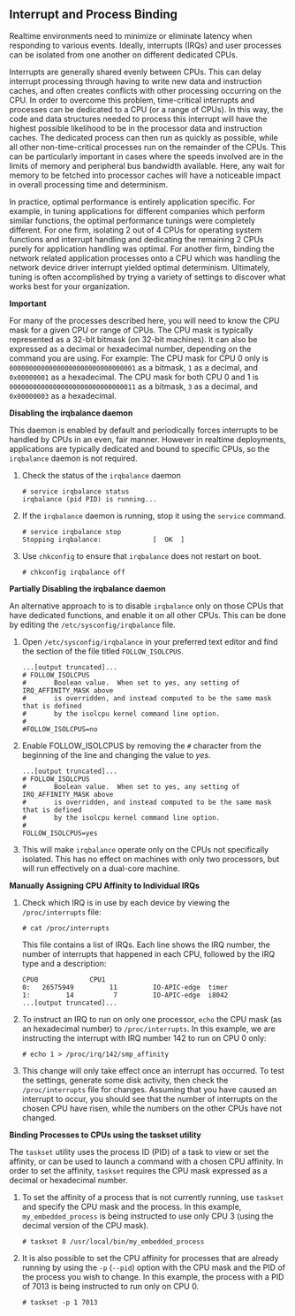 ##  Interrupt and Process Binding

Realtime environments need to minimize or eliminate latency when responding to various events. Ideally, interrupts (IRQs) and user processes can be isolated from one another on different dedicated CPUs.

Interrupts are generally shared evenly between CPUs. This can delay interrupt processing through having to write new data and instruction caches, and often creates conflicts with other processing occurring on the CPU. In order to overcome this problem, time-critical interrupts and processes can be dedicated to a CPU (or a range of CPUs). In this way, the code and data structures needed to process this interrupt will have the highest possible likelihood to be in the processor data and instruction caches. The dedicated process can then run as quickly as possible, while all other non-time-critical processes run on the remainder of the CPUs. This can be particularly important in cases where the speeds involved are in the limits of memory and peripheral bus bandwidth available. Here, any wait for memory to be fetched into processor caches will have a noticeable impact in overall processing time and determinism.

In practice, optimal performance is entirely application specific. For example, in tuning applications for different companies which perform similar functions, the optimal performance tunings were completely different. For one firm, isolating 2 out of 4 CPUs for operating system functions and interrupt handling and dedicating the remaining 2 CPUs purely for application handling was optimal. For another firm, binding the network related application processes onto a CPU which was handling the network device driver interrupt yielded optimal determinism. Ultimately, tuning is often accomplished by trying a variety of settings to discover what works best for your organization.

**Important**

For many of the processes described here, you will need to know the CPU mask for a given CPU or range of CPUs. The CPU mask is typically represented as a 32-bit bitmask (on 32-bit machines). It can also be expressed as a decimal or hexadecimal number, depending on the command you are using. For example: The CPU mask for CPU 0 only is `00000000000000000000000000000001` as a bitmask, `1` as a decimal, and ` 0x00000001` as a hexadecimal. The CPU mask for both CPU 0 and 1 is `00000000000000000000000000000011` as a bitmask, `3` as a decimal, and `0x00000003` as a hexadecimal.

**Disabling the irqbalance daemon**

This daemon is enabled by default and periodically forces interrupts to be handled by CPUs in an even, fair manner. However in realtime deployments, applications are typically dedicated and bound to specific CPUs, so the `irqbalance` daemon is not required.

1. Check the status of the `irqbalance` daemon

   ```
   # service irqbalance status
   irqbalance (pid PID) is running...

   ```

2. If the `irqbalance` daemon is running, stop it using the `service` command.

   ```
   # service irqbalance stop
   Stopping irqbalance:             [  OK  ]

   ```

3. Use `chkconfig` to ensure that `irqbalance` does not restart on boot.

   ```
   # chkconfig irqbalance off

   ```

**Partially Disabling the irqbalance daemon**

An alternative approach to is to disable `irqbalance` only on those CPUs that have dedicated functions, and enable it on all other CPUs. This can be done by editing the `/etc/sysconfig/irqbalance` file.

1. Open `/etc/sysconfig/irqbalance` in your preferred text editor and find the section of the file titled `FOLLOW_ISOLCPUS`.

   ```
   ...[output truncated]...
   # FOLLOW_ISOLCPUS
   #       Boolean value.  When set to yes, any setting of IRQ_AFFINITY_MASK above
   #       is overridden, and instead computed to be the same mask that is defined
   #       by the isolcpu kernel command line option.
   #
   #FOLLOW_ISOLCPUS=no

   ```

2. Enable FOLLOW_ISOLCPUS by removing the `#` character from the beginning of the line and changing the value to *yes*.

   ```
   ...[output truncated]...
   # FOLLOW_ISOLCPUS
   #       Boolean value.  When set to yes, any setting of IRQ_AFFINITY_MASK above
   #       is overridden, and instead computed to be the same mask that is defined
   #       by the isolcpu kernel command line option.
   #
   FOLLOW_ISOLCPUS=yes

   ```

3. This will make `irqbalance` operate only on the CPUs not specifically isolated. This has no effect on machines with only two processors, but will run effectively on a dual-core machine.

**Manually Assigning CPU Affinity to Individual IRQs**

1. Check which IRQ is in use by each device by viewing the `/proc/interrupts` file:

   ```
   # cat /proc/interrupts

   ```

   This file contains a list of IRQs. Each line shows the IRQ number, the number of interrupts that happened in each CPU, followed by the IRQ type and a description:

   ```
   CPU0             CPU1
   0:   26575949         11         IO-APIC-edge  timer
   1:         14          7         IO-APIC-edge  i8042
   ...[output truncated]...

   ```

2. To instruct an IRQ to run on only one processor, `echo` the CPU mask (as an hexadecimal number) to `/proc/interrupts`. In this example, we are instructing the interrupt with IRQ number 142 to run on CPU 0 only:

   ```
   # echo 1 > /proc/irq/142/smp_affinity

   ```

3. This change will only take effect once an interrupt has occurred. To test the settings, generate some disk activity, then check the `/proc/interrupts` file for changes. Assuming that you have caused an interrupt to occur, you should see that the number of interrupts on the chosen CPU have risen, while the numbers on the other CPUs have not changed.

**Binding Processes to CPUs using the taskset utility**

The `taskset` utility uses the process ID (PID) of a task to view or set the affinity, or can be used to launch a command with a chosen CPU affinity. In order to set the affinity, `taskset` requires the CPU mask expressed as a decimal or hexadecimal number.

1. To set the affinity of a process that is not currently running, use `taskset` and specify the CPU mask and the process. In this example, `my_embedded_process` is being instructed to use only CPU 3 (using the decimal version of the CPU mask).

   ```
   # taskset 8 /usr/local/bin/my_embedded_process

   ```

2. It is also possible to set the CPU affinity for processes that are already running by using the `-p` (`--pid`) option with the CPU mask and the PID of the process you wish to change. In this example, the process with a PID of 7013 is being instructed to run only on CPU 0.

   ```
   # taskset -p 1 7013
   ```